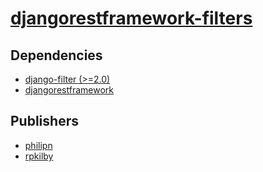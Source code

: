 # [djangorestframework-filters](https://pypi.org/project/djangorestframework-filters)

## Dependencies
- [django-filter (>=2.0)](packages/d/django-filter.md)
- [djangorestframework](packages/d/djangorestframework.md)



## Publishers
- [philipn](https://pypi.org/user/philipn)
- [rpkilby](https://pypi.org/user/rpkilby)

